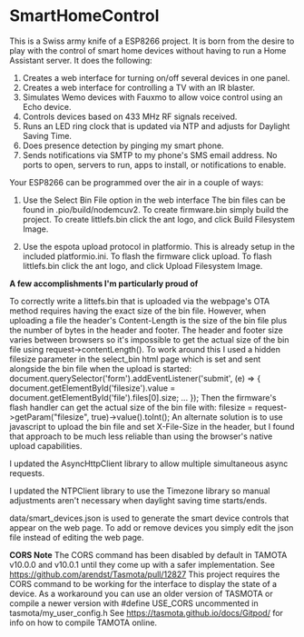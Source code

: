 # SmartHomeControl

This is a Swiss army knife of a ESP8266 project. It is born from the desire to play with the control of smart home devices without having to run a Home Assistant server. It does the following:
1) Creates a web interface for turning on/off several devices in one panel.
2) Creates a web interface for controlling a TV with an IR blaster.
3) Simulates Wemo devices with Fauxmo to allow voice control using an Echo device.
4) Controls devices based on 433 MHz RF signals received.
5) Runs an LED ring clock that is updated via NTP and adjusts for Daylight Saving Time.
6) Does presence detection by pinging my smart phone.
7) Sends notifications via SMTP to my phone's SMS email address. No ports to open, servers to run, apps to install, or notifications to enable.

Your ESP8266 can be programmed over the air in a couple of ways:

1) Use the Select Bin File option in the web interface
The bin files can be found in .pio/build/nodemcuv2.
To create firmware.bin simply build the project.
To create littlefs.bin click the ant logo, and click Build Filesystem Image.

2) Use the espota upload protocol in platformio. This is already setup in the included platformio.ini.
To flash the firmware click upload.
To flash littlefs.bin click the ant logo, and click Upload Filesystem Image.


**A few accomplishments I'm particularly proud of**

To correctly write a littefs.bin that is uploaded via the webpage's OTA method requires having the exact size of the bin file. However, when uploading a file the header's Content-Length is the size of the bin file plus the number of bytes in the header and footer. The header and footer size varies between browsers so it's impossible to get the actual size of the bin file using request->contentLength(). To work around this I used a hidden filesize parameter in the select_bin html page which is set and sent alongside the bin file when the upload is started:
	document.querySelector('form').addEventListener('submit', (e) => {
		document.getElementById('filesize').value = document.getElementById('file').files[0].size;
		...
	});
Then the firmware's flash handler can get the actual size of the bin file with:
	filesize = request->getParam("filesize", true)->value().toInt();
An alternate solution is to use javascript to upload the bin file and set X-File-Size in the header, but I found that approach to be much less reliable than using the browser's native upload capabilities.
	
I updated the AsyncHttpClient library to allow multiple simultaneous async requests.

I updated the NTPClient library to use the Timezone library so manual adjustments aren't necessary when daylight saving time starts/ends.

data/smart_devices.json is used to generate the smart device controls that appear on the web page. To add or remove devices you simply edit the json file instead of editing the web page.

**CORS Note**
The CORS command has been disabled by default in TAMOTA v10.0.0 and v10.0.1 until they come up with a safer implementation.
See https://github.com/arendst/Tasmota/pull/12827
This project requires the CORS command to be working for the interface to display the state of a device. As a workaround you can use an older version of TASMOTA or compile a newer version with #define USE_CORS uncommented in tasmota/my_user_config.h
See https://tasmota.github.io/docs/Gitpod/ for info on how to compile TAMOTA online.


